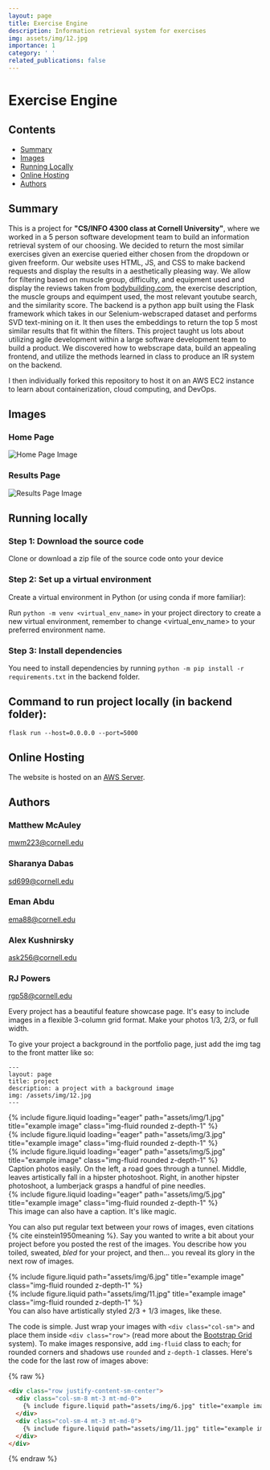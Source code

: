 ```yaml
---
layout: page
title: Exercise Engine
description: Information retrieval system for exercises
img: assets/img/12.jpg
importance: 1
category: ' '
related_publications: false
---
```


# Exercise Engine
## Contents

- [Summary](#summary)
- [Images](#images)
- [Running Locally](#running-locally)
- [Online Hosting](#online-hosting)
- [Authors](#authors)

## Summary

This is a project for **"CS/INFO 4300 class at Cornell University"**, where we worked
in a 5 person software development team to build an information retrieval system of our
choosing. We decided to return the most similar exercises given an exercise queried either
chosen from the dropdown or given freeform. Our website uses HTML, JS, and CSS to make
backend requests and display the results in a aesthetically pleasing way. We allow for
filtering based on muscle group, difficulty, and equipment used and display the reviews
taken from [bodybuilding.com](https://bodybuilding.com), the exercise description, the muscle groups and equimpent used, the most relevant youtube search, and the similarity score. The backend is a python app built using the Flask framework which takes in our Selenium-webscraped dataset and performs SVD text-mining on it. It then uses the embeddings to return the top 5 most similar results that fit within the filters. This project taught us lots about utilizing agile development within a large software development team to build a product. We discovered how to webscrape data, build an appealing frontend, and utilize the methods learned in class to produce an IR system on the backend.

I then individually forked this repository to host it on an AWS EC2 instance to learn about containerization, cloud computing, and DevOps.

## Images

### Home Page
![Home Page Image](/backend/static/images/Home%20Page.png)

### Results Page
![Results Page Image](/backend/static/images/Results%20Page.png)

## Running locally

### Step 1: Download the source code
Clone or download a zip file of the source code onto your device


### Step 2: Set up a virtual environment
Create a virtual environment in Python (or using conda if more familiar):

Run `python -m venv <virtual_env_name>` in your project directory to create a new virtual environment, remember to change <virtual_env_name> to your preferred environment name.

### Step 3: Install dependencies
You need to install dependencies by running `python -m pip install -r requirements.txt` in the backend folder.

## Command to run project locally (in backend folder):
```flask run --host=0.0.0.0 --port=5000```

## Online Hosting
The website is hosted on an [AWS Server](http://18.218.132.35).

## Authors

### Matthew McAuley
mwm223@cornell.edu

### Sharanya Dabas
sd699@cornell.edu

### Eman Abdu
ema88@cornell.edu

### Alex Kushnirsky
ask256@cornell.edu

### RJ Powers
rgp58@cornell.edu

Every project has a beautiful feature showcase page.
It's easy to include images in a flexible 3-column grid format.
Make your photos 1/3, 2/3, or full width.

To give your project a background in the portfolio page, just add the img tag to the front matter like so:

    ---
    layout: page
    title: project
    description: a project with a background image
    img: /assets/img/12.jpg
    ---

<div class="row">
    <div class="col-sm mt-3 mt-md-0">
        {% include figure.liquid loading="eager" path="assets/img/1.jpg" title="example image" class="img-fluid rounded z-depth-1" %}
    </div>
    <div class="col-sm mt-3 mt-md-0">
        {% include figure.liquid loading="eager" path="assets/img/3.jpg" title="example image" class="img-fluid rounded z-depth-1" %}
    </div>
    <div class="col-sm mt-3 mt-md-0">
        {% include figure.liquid loading="eager" path="assets/img/5.jpg" title="example image" class="img-fluid rounded z-depth-1" %}
    </div>
</div>
<div class="caption">
    Caption photos easily. On the left, a road goes through a tunnel. Middle, leaves artistically fall in a hipster photoshoot. Right, in another hipster photoshoot, a lumberjack grasps a handful of pine needles.
</div>
<div class="row">
    <div class="col-sm mt-3 mt-md-0">
        {% include figure.liquid loading="eager" path="assets/img/5.jpg" title="example image" class="img-fluid rounded z-depth-1" %}
    </div>
</div>
<div class="caption">
    This image can also have a caption. It's like magic.
</div>

You can also put regular text between your rows of images, even citations {% cite einstein1950meaning %}.
Say you wanted to write a bit about your project before you posted the rest of the images.
You describe how you toiled, sweated, _bled_ for your project, and then... you reveal its glory in the next row of images.

<div class="row justify-content-sm-center">
    <div class="col-sm-8 mt-3 mt-md-0">
        {% include figure.liquid path="assets/img/6.jpg" title="example image" class="img-fluid rounded z-depth-1" %}
    </div>
    <div class="col-sm-4 mt-3 mt-md-0">
        {% include figure.liquid path="assets/img/11.jpg" title="example image" class="img-fluid rounded z-depth-1" %}
    </div>
</div>
<div class="caption">
    You can also have artistically styled 2/3 + 1/3 images, like these.
</div>

The code is simple.
Just wrap your images with `<div class="col-sm">` and place them inside `<div class="row">` (read more about the <a href="https://getbootstrap.com/docs/4.4/layout/grid/">Bootstrap Grid</a> system).
To make images responsive, add `img-fluid` class to each; for rounded corners and shadows use `rounded` and `z-depth-1` classes.
Here's the code for the last row of images above:

{% raw %}

```html
<div class="row justify-content-sm-center">
  <div class="col-sm-8 mt-3 mt-md-0">
    {% include figure.liquid path="assets/img/6.jpg" title="example image" class="img-fluid rounded z-depth-1" %}
  </div>
  <div class="col-sm-4 mt-3 mt-md-0">
    {% include figure.liquid path="assets/img/11.jpg" title="example image" class="img-fluid rounded z-depth-1" %}
  </div>
</div>
```

{% endraw %}
